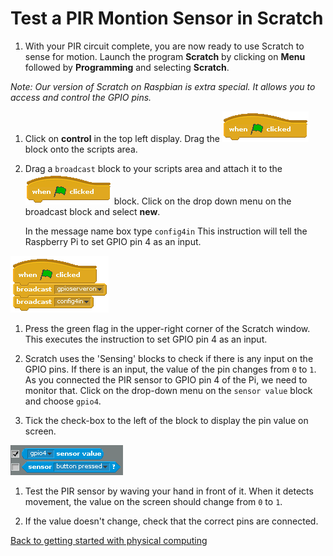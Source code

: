 # Test a PIR Montion Sensor in Scratch

1.  With your PIR circuit complete, you are now ready to use Scratch to sense for motion. Launch the program **Scratch** by clicking on **Menu** followed by **Programming** and selecting **Scratch**.

 *Note: Our version of Scratch on Raspbian is extra special. It allows you to access and control the GPIO pins.*

1.  Click on **control** in the top left display. Drag the ![Green Flag](images/green_flag.png) block onto the scripts area.

1. Drag a `broadcast` block to your scripts area and attach it to the ![Green Flag](images/green_flag.png) block. Click on the drop down menu on the broadcast block and select **new**.

    In the message name box type `config4in` This instruction will tell the Raspberry Pi to set GPIO pin 4 as an input.

![Config Pin 4](images/scratch_config4.png)

1. Press the green flag in the upper-right corner of the Scratch window. This executes the instruction to set GPIO pin 4 as an input.

1. Scratch uses the 'Sensing' blocks to check if there is any input on the GPIO pins. If there is an input, the value of the pin changes from `0` to `1`. As you connected the PIR sensor to GPIO pin 4 of the Pi, we need to monitor that. Click on the drop-down menu on the `sensor value` block and choose `gpio4`.

1. Tick the check-box to the left of the block to display the pin value on screen.

  ![Scratch sensing blocks](images/sensing-blocks.png)

1. Test the PIR sensor by waving your hand in front of it. When it detects movement, the value on the screen should change from `0` to `1`.

1. If the value doesn't change, check that the correct pins are connected.

[Back to getting started with physical computing](worksheet.md)
